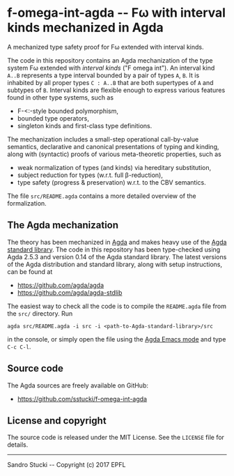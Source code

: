 f-omega-int-agda -- Fω with interval kinds mechanized in Agda
=============================================================

A mechanized type safety proof for Fω extended with interval kinds.

The code in this repository contains an Agda mechanization of the type system Fω extended with *interval kinds* ("F omega int").  An interval kind `A..B` represents a type interval bounded by a pair of types `A`, `B`.  It is inhabited by all proper types `C : A..B` that are both supertypes of `A` and subtypes of `B`.  Interval kinds are flexible enough to express various features found in other type systems, such as

 * F-<:-style bounded polymorphism,
 * bounded type operators,
 * singleton kinds and first-class type definitions.

The mechanization includes a small-step operational call-by-value semantics, declarative and canonical presentations of typing and kinding, along with (syntactic) proofs of various meta-theoretic properties, such as

 * weak normalization of types (and kinds) via hereditary substitution,
 * subject reduction for types (w.r.t. full β-reduction),
 * type safety (progress & preservation) w.r.t. to the CBV semantics.

The file `src/README.agda` contains a more detailed overview of the formalization.


The Agda mechanization
----------------------

The theory has been mechanized in [Agda](https://github.com/agda/agda) and makes heavy use of the [Agda standard library](https://github.com/agda/agda-stdlib).  The code in this repository has been type-checked using Agda 2.5.3 and version 0.14 of the Agda standard library.  The latest versions of the Agda distribution and standard library, along with setup instructions, can be found at

 * https://github.com/agda/agda
 * https://github.com/agda/agda-stdlib

The easiest way to check all the code is to compile the `README.agda` file from the `src/` directory.  Run

    agda src/README.agda -i src -i <path-to-Agda-standard-library>/src

in the console, or simply open the file using the [Agda Emacs mode](https://github.com/agda/agda#configuring-the-emacs-mode) and type `C-c C-l`.


Source code
-----------

The Agda sources are freely available on GitHub:

 * https://github.com/sstucki/f-omega-int-agda


License and copyright
---------------------

The source code is released under the MIT License.  See the `LICENSE` file for details.


------------------------------------------------------------------------
Sandro Stucki -- Copyright (c) 2017 EPFL
